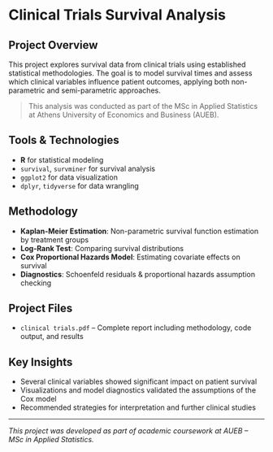 #  Clinical Trials Survival Analysis

##  Project Overview
This project explores survival data from clinical trials using established statistical methodologies. The goal is to model survival times and assess which clinical variables influence patient outcomes, applying both non-parametric and semi-parametric approaches.

>  This analysis was conducted as part of the MSc in Applied Statistics at Athens University of Economics and Business (AUEB).

##  Tools & Technologies
- **R** for statistical modeling
- `survival`, `survminer` for survival analysis
- `ggplot2` for data visualization
- `dplyr`, `tidyverse` for data wrangling

##  Methodology
- **Kaplan-Meier Estimation**: Non-parametric survival function estimation by treatment groups
- **Log-Rank Test**: Comparing survival distributions
- **Cox Proportional Hazards Model**: Estimating covariate effects on survival
- **Diagnostics**: Schoenfeld residuals & proportional hazards assumption checking

##  Project Files
- `clinical trials.pdf` – Complete report including methodology, code output, and results

##  Key Insights
- Several clinical variables showed significant impact on patient survival
- Visualizations and model diagnostics validated the assumptions of the Cox model
- Recommended strategies for interpretation and further clinical studies

---

 *This project was developed as part of academic coursework at AUEB – MSc in Applied Statistics.*

